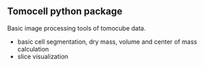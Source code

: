 ## Tomocell python package

Basic image processing tools of tomocube data.

- basic cell segmentation, dry mass, volume and center of mass calculation
- slice visualization